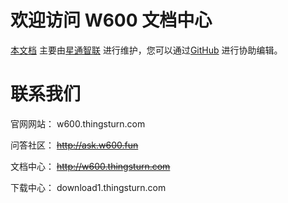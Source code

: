 # 欢迎访问 W600 文档中心

[本文档](http://w600.thingsturn.com) 主要由[星通智联](http://www.thingsturn.com) 进行维护，您可以通过[GitHub](http://github.com/w600/docs) 进行协助编辑。


# 联系我们

官网网站： w600.thingsturn.com

问答社区： ~~http://ask.w600.fun~~

文档中心： ~~http://w600.thingsturn.com~~

下载中心： download1.thingsturn.com

